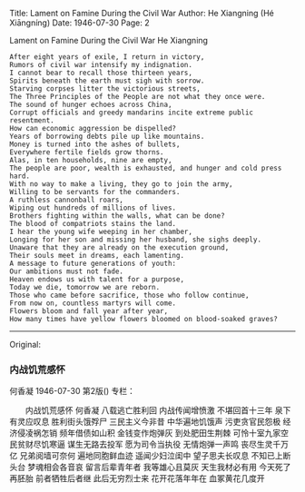 Title: Lament on Famine During the Civil War
Author: He Xiangning (Hé Xiāngníng)
Date: 1946-07-30
Page: 2

Lament on Famine During the Civil War
    He Xiangning

    After eight years of exile, I return in victory,
    Rumors of civil war intensify my indignation.
    I cannot bear to recall those thirteen years,
    Spirits beneath the earth must sigh with sorrow.
    Starving corpses litter the victorious streets,
    The Three Principles of the People are not what they once were.
    The sound of hunger echoes across China,
    Corrupt officials and greedy mandarins incite extreme public resentment.
    How can economic aggression be dispelled?
    Years of borrowing debts pile up like mountains.
    Money is turned into the ashes of bullets,
    Everywhere fertile fields grow thorns.
    Alas, in ten households, nine are empty,
    The people are poor, wealth is exhausted, and hunger and cold press hard.
    With no way to make a living, they go to join the army,
    Willing to be servants for the commanders.
    A ruthless cannonball roars,
    Wiping out hundreds of millions of lives.
    Brothers fighting within the walls, what can be done?
    The blood of compatriots stains the land.
    I hear the young wife weeping in her chamber,
    Longing for her son and missing her husband, she sighs deeply.
    Unaware that they are already on the execution ground,
    Their souls meet in dreams, each lamenting.
    A message to future generations of youth:
    Our ambitions must not fade.
    Heaven endows us with talent for a purpose,
    Today we die, tomorrow we are reborn.
    Those who came before sacrifice, those who follow continue,
    From now on, countless martyrs will come.
    Flowers bloom and fall year after year,
    How many times have yellow flowers bloomed on blood-soaked graves?



<hr /> 

Original: 


### 内战饥荒感怀
何香凝
1946-07-30
第2版()
专栏：

　　内战饥荒感怀
    何香凝
    八载逃亡胜利回
    内战传闻增愤激
    不堪回首十三年
    泉下有灵应叹息
    胜利街头饿殍尸
    三民主义今非昔
    中华遍地饥饿声
    污吏贪官民怨极
    经济侵凌祸怎销
    频年借债如山积
    金钱变作炮弹灰
    到处肥田生荆棘
    可怜十室九家空
    民贫财尽饥寒逼
    谋生无路去投军
    愿为司令当执役
    无情炮弹一声鸣
    丧尽生灵千万亿
    兄弟阅墙可奈何
    遍地同胞鲜血迹
    遥闻少妇泣闺中
    望子思夫长叹息
    不知已上断头台
    梦魂相会各音哀
    留言后辈青年者
    我等雄心且莫灰
    天生我材必有用
    今天死了再胚胎
    前者牺牲后者继
    此后无穷烈士来
    花开花落年年在
    血冢黄花几度开
